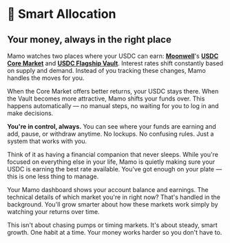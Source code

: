 # 🤖 Smart Allocation

## **Your money, always in the right place**

Mamo watches two places where your USDC can earn: [**Moonwell**](https://moonwell.fi/)'s [**USDC Core Market**](https://moonwell.fi/markets/supply/base/usdc) and [**USDC Flagship Vault**](https://moonwell.fi/vaults/deposit/base/mwusdc). Interest rates shift constantly based on supply and demand. Instead of you tracking these changes, Mamo handles the moves for you.

When the Core Market offers better returns, your USDC stays there. When the Vault becomes more attractive, Mamo shifts your funds over. This happens automatically — no manual steps, no waiting for you to log in and make decisions.

**You're in control, always.** You can see where your funds are earning and add, pause, or withdraw anytime. No lockups. No confusing rules. Just a system that works with you.

Think of it as having a financial companion that never sleeps. While you're focused on everything else in your life, Mamo is quietly making sure your USDC is earning the best rate available. You've got enough on your plate — this is one less thing to manage.

Your Mamo dashboard shows your account balance and earnings. The technical details of which market you're in right now? That's handled in the background. You'll grow smarter about how these markets work simply by watching your returns over time.

This isn't about chasing pumps or timing markets. It's about steady, smart growth. One habit at a time. Your money works harder so you don't have to.
